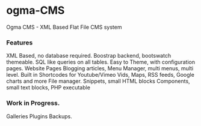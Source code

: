 ogma-CMS
========

Ogma CMS - XML Based Flat File CMS system

### Features 

XML Based, no database required. 
Boostrap backend, bootswatch themeable. 
SQL like queries on all tables.
Easy to Theme, with configuration pages. 
Website Pages
Blogging articles, 
Menu Manager, multi menus, multi level.
Built in Shortcodes for Youtube/Vimeo Vids, Maps, RSS feeds, Google charts and more
File manager.
Snippets, small HTML blocks
Components, small text blocks, PHP executable


### Work in Progress.

Galleries 
Plugins
Backups. 
